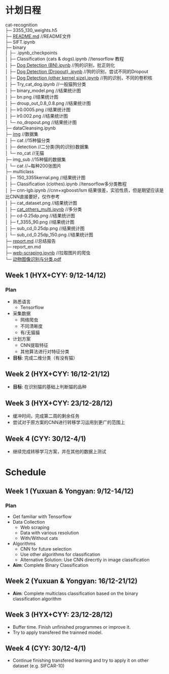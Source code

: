 # 计划日程

cat-recognition</br>
├─ 3355_130_weights.h5</br>
├─ [README.md](./readme.md) //README文件</br>
├─ SIFT.ipynb</br>
├─ binary</br>
│	├─ .ipynb_checkpoints</br>
│	├─ Classification (cats & dogs).ipynb	//tensorflow 教程</br>
│	├─ [Dog Detection (BN).ipynb](./binary/Dog&#32;Detection&#32;(BN).ipynb)	//狗的识别，批正则化</br>
│	├─ [Dog Detection (Dropout) .ipynb](./binary/Dog&#32;Detection&#32;(Dropout)&#32;.ipynb)	//狗的识别，尝试不同的Dropout</br>
│	├─ [Dog Detection (other kernel size).ipynb](./binary/Dog&#32;Detection&#32;(other&#32;kernel&#32;size))	//狗的识别，不同的卷积核</br>
│	├─ Try_cat_dog.ipynb	//一般猫狗分类</br>
│	├─ binary_model.png	//结果统计图</br>
│	├─ bn.png	//结果统计图</br>
│	├─ droup_out_0.8_0.8.png	//结果统计图</br>
│	├─ lr0.0005.png	//结果统计图</br>
│	├─ lr0.002.png	//结果统计图</br>
│	└─ no_dropout.png	//结果统计图</br>
├─ dataCleansing.ipynb</br>
├─ [img](./img/)	//数据集</br>
│	├─ cat	//15种猫分类</br>
│	├─ detection	//二分类(狗的识别)数据集</br>
│	└─ no_cat	//无猫</br>
├─ img_sub	//15种猫的数据集</br>
│	└─ cat	//~每种200张图片</br>
├─ multiclass</br>
│	├─ 150_3355kernal.png	//结果统计图</br>
│	├─ Classification (clothes).ipynb	//tensorflow多分类教程</br>
│	├─ cnn-lgb.ipynb	//cnn+xgboost/lsm 结果很差，实验性质，但是期望应该是比CNN直接要好，仅作参考</br>
│	├─ cat_dataset.png	//结果统计图</br>
│	├─ [cat_others_multi.ipynb](./multiclass/cat_others_multi.ipynb)	//多分类</br>
│	├─ cd-0.25dp.png	//结果统计图</br>
│	├─ f_3355_90.png	//结果统计图</br>
│	├─ sub_cd_0.25dp.png	//结果统计图</br>
│	└─ sub_cd_0.25dp_150.png	//结果统计图</br>
├─ [report.md](./report.md) //总结报告</br>
├─ report_en.md</br>
├─ [web-scraping.ipynb](./web-scraping.ipynb) //拉取图片的爬虫</br>
└─ [动物图像识别与分类.pdf](./动物图像识别与分类.pdf)</br>

## Week 1 (HYX+CYY: 9/12-14/12)

### Plan

+ 熟悉语言
  + Tensorflow
+ 采集数据
  + 网络爬虫
  + 不同清晰度
  + 有/无猫猫
+ 计划方案
  + CNN提取特征
  + 其他算法进行对特征分类
+ __目标__: 完成二维分类（有没有猫）

## Week 2 (HYX+CYY: 16/12-21/12)

+ __目标__: 在识别猫的基础上判断猫的品种

## Week 3 (HYX+CYY: 23/12-28/12)

+ 缓冲时间，完成第二周的剩余任务
+ 尝试对于原方案的CNN进行转移学习运用到更广的范围上

## Week 4 (CYY: 30/12-4/1)

+ 继续完成转移学习方案，并在其他的数据上测试

# Schedule

## Week 1 (Yuxuan & Yongyan: 9/12-14/12)

### Plan

+ Get familiar with Tensorflow
+ Data Collection
  + Web scraping
  + Data with various resolution
  + With/Without cats
+ Algorithms
  + CNN for future selection
  + Use other algorithms for classification
  + Alternative Solution: Use CNN direcrtly in image classification
+ __Aim__: Complete Binary Classification

## Week 2 (Yuxuan & Yongyan: 16/12-21/12)

+ __Aim__: Complete multiclass classification based on the binary classification algorithm

## Week 3 (HYX+CYY: 23/12-28/12)

+ Buffer time. Finish unfinished programmes or improve it.
+ Try to apply transfered the trainned model.

## Week 4 (CYY: 30/12-4/1)

+ Continue finishing transfered learning and try to apply it on other dataset (e.g. SIFCAR-10)
